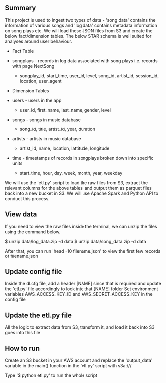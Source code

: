## Summary

This project is used to ingest two types of data - 'song data' contains the information of various songs and 'log data' contains metadata information on song plays etc. We will load these JSON files from S3 and create the below fact/dimension tables. The below STAR schema is well suited for analyses around user behaviour.

- Fact Table

- songplays - records in log data associated with song plays i.e. records with page NextSong
    - songplay_id, start_time, user_id, level, song_id, artist_id, session_id, location, user_agent

- Dimension Tables

- users - users in the app
    - user_id, first_name, last_name, gender, level

- songs - songs in music database
    - song_id, title, artist_id, year, duration

- artists - artists in music database
    - artist_id, name, location, lattitude, longitude

- time - timestamps of records in songplays broken down into specific units
    - start_time, hour, day, week, month, year, weekday

We will use the 'etl.py' script to load the raw files from S3, extract the relevant columns for the above tables, and output them as parquet files back into a new bucket in S3. We will use Apache Spark and Python API to conduct this process. 

## View data

If you need to view the raw files inside the terminal, we can unzip the files using the command below.

$ unzip data/log_data.zip -d data
$ unzip data/song_data.zip -d data

After that, you can run 'head -10 filename.json' to view the first few records of filename.json

## Update config file

Inside the dl.cfg file, add a header [NAME] since that is required and update the 'etl.py' file accordingly to look into that [NAME] folder
Set environment variables AWS_ACCESS_KEY_ID and AWS_SECRET_ACCESS_KEY in the config file

## Update the etl.py file

All the logic to extract data from S3, transform it, and load it back into S3 goes into this file

## How to run

Create an S3 bucket in your AWS account and replace the 'output_data' variable in the main() function in the 'etl.py' script with s3a://<your bucket name>/

Type '$ python etl.py' to run the whole script